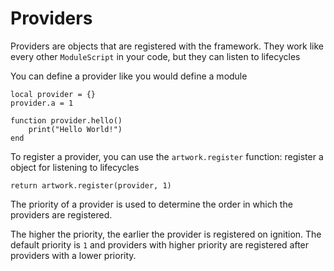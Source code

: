 # Providers
Providers are objects that are registered with the framework. They work like every other `ModuleScript` in your code, but they can listen to lifecycles

You can define a provider like you would define a module
```luau
local provider = {}
provider.a = 1

function provider.hello()
    print("Hello World!")
end
```

To register a provider, you can use the `artwork.register` function:
register a object for listening to lifecycles
```luau
return artwork.register(provider, 1)
```

The priority of a provider is used to determine the order in which the providers are registered.

The higher the priority, the earlier the provider is registered on ignition.
The default priority is `1` and providers with higher priority are registered after providers with a lower priority.